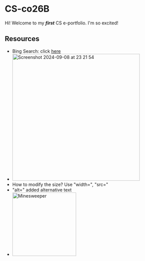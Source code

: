 # CS-co26B

Hi! Welcome to my ***first*** CS e-portfolio. I'm so excited!

## Resources

- Bing Search: click [here](http://bing.com)
- <img width="400" alt="Screenshot 2024-09-08 at 23 21 54" src="https://github.com/user-attachments/assets/c3dc06b7-5cdf-4f12-99c0-2f26ca41c818">
- How to modify the size? Use "width=", "src="
- "alt=" added alternative text
- <img width="200" alt="Minesweeper" src="https://github.com/user-attachments/assets/5ecddbc9-b1a1-48f1-a5b2-e62295841530">
